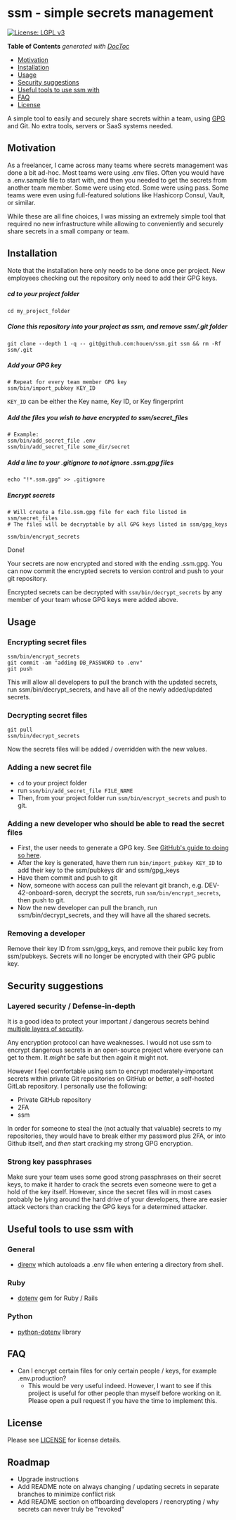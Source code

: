 # ssm - simple secrets management
[![License: LGPL v3](https://img.shields.io/badge/License-LGPL%20v3-blue.svg)](https://www.gnu.org/licenses/lgpl-3.0)

<!-- START doctoc generated TOC please keep comment here to allow auto update -->
<!-- DON'T EDIT THIS SECTION, INSTEAD RE-RUN doctoc TO UPDATE -->
**Table of Contents**  *generated with [DocToc](https://github.com/thlorenz/doctoc)*

- [Motivation](#motivation)
- [Installation](#installation)
- [Usage](#usage)
- [Security suggestions](#security-suggestions)
- [Useful tools to use ssm with](#useful-tools-to-use-ssm-with)
- [FAQ](#faq)
- [License](#license)

<!-- END doctoc generated TOC please keep comment here to allow auto update -->

A simple tool to easily and securely share secrets within a team, using [GPG](https://en.wikipedia.org/wiki/GNU_Privacy_Guard) and Git. No extra tools, servers or SaaS systems needed.


## Motivation
As a freelancer, I came across many teams where secrets management was done a bit ad-hoc. Most teams were using .env files. Often you would have a .env.sample file to start with, and then you needed to get the secrets from another team member. Some were using etcd. Some were using pass. Some teams were even using full-featured solutions like Hashicorp Consul, Vault, or similar.

While these are all fine choices, I was missing an extremely simple tool that required no new infrastructure while allowing to conveniently and securely share secrets in a small company or team.

## Installation
Note that the installation here only needs to be done once per project. New employees checking out the repository only need to add their GPG keys.

##### cd to your project folder
```
cd my_project_folder
```

##### Clone this repository into your project as ssm, and remove ssm/.git folder
```
git clone --depth 1 -q -- git@github.com:houen/ssm.git ssm && rm -Rf ssm/.git
```

##### Add your GPG key
```
# Repeat for every team member GPG key
ssm/bin/import_pubkey KEY_ID
```
`KEY_ID` can be either the Key name, Key ID, or Key fingerprint

##### Add the files you wish to have encrypted to ssm/secret_files
```
# Example:
ssm/bin/add_secret_file .env
ssm/bin/add_secret_file some_dir/secret
```

##### Add a line to your .gitignore to not ignore .ssm.gpg files
```
echo "!*.ssm.gpg" >> .gitignore
```

##### Encrypt secrets
```
# Will create a file.ssm.gpg file for each file listed in ssm/secret_files
# The files will be decryptable by all GPG keys listed in ssm/gpg_keys

ssm/bin/encrypt_secrets
```

Done! 

Your secrets are now encrypted and stored with the ending .ssm.gpg. You can now commit the encrypted secrets to version control and push to your git repository. 

Encrypted secrets can be decrypted with `ssm/bin/decrypt_secrets` by any member of your team whose GPG keys were added above.

## Usage
### Encrypting secret files
```
ssm/bin/encrypt_secrets
git commit -am "adding DB_PASSWORD to .env"
git push
```

This will allow all developers to pull the branch with the updated secrets, run ssm/bin/decrypt_secrets, and have all of the newly added/updated secrets.

### Decrypting secret files
```
git pull
ssm/bin/decrypt_secrets
```
Now the secrets files will be added / overridden with the new values.

### Adding a new secret file
- `cd` to your project folder
- run `ssm/bin/add_secret_file FILE_NAME`
- Then, from your project folder run `ssm/bin/encrypt_secrets` and push to git.

### Adding a new developer who should be able to read the secret files
- First, the user needs to generate a GPG key. See [GitHub's guide to doing so here](https://help.github.com/articles/generating-a-new-gpg-key/).
- After the key is generated, have them run `bin/import_pubkey KEY_ID` to add their key to the ssm/pubkeys dir and ssm/gpg_keys
- Have them commit and push to git
- Now, someone with access can pull the relevant git branch, e.g. DEV-42-onboard-soren, decrypt the secrets, run `ssm/bin/encrypt_secrets`, then push to git.
- Now the new developer can pull the branch, run ssm/bin/decrypt_secrets, and they will have all the shared secrets.

### Removing a developer
Remove their key ID from ssm/gpg_keys, and remove their public key from ssm/pubkeys. Secrets will no longer be encrypted with their GPG public key.

## Security suggestions
### Layered security / Defense-in-depth
It is a good idea to protect your important / dangerous secrets behind [multiple layers of security](https://en.wikipedia.org/wiki/Defense_in_depth_(computing)).

Any encryption protocol can have weaknesses. I would not use ssm to encrypt dangerous secrets in an open-source project where everyone can get to them. It *might* be safe but then again it might not. 

However I feel comfortable using ssm to encrypt moderately-important secrets within private Git repositories on GitHub or better, a self-hosted GitLab repository. I personally use the following:

- Private GitHub repository
- 2FA
- ssm

In order for someone to steal the (not actually that valuable) secrets to my repositories, they would have to break either my password plus 2FA, or into Github itself, and *then* start cracking my strong GPG encryption. 

### Strong key passphrases
Make sure your team uses some good strong passphrases on their secret keys, to make it harder to crack the secrets even someone were to get a hold of the key itself. However, since the secret files will in most cases probably be lying around the hard drive of your developers, there are easier attack vectors than cracking the GPG keys for a determined attacker.

## Useful tools to use ssm with
### General
- [direnv](https://github.com/direnv/direnv) which autoloads a .env file when entering a directory from shell.

### Ruby
- [dotenv](https://github.com/bkeepers/dotenv) gem for Ruby / Rails

### Python
- [python-dotenv](https://github.com/theskumar/python-dotenv) library

## FAQ
- Can I encrypt certain files for only certain people / keys, for example .env.production?
  - This would be very useful indeed. However, I want to see if this proiject is useful for other people than myself before working on it. Please open a pull request if you have the time to implement this.

## License
Please see [LICENSE](https://github.com/houen/ssm/blob/master/LICENSE) for license details.

<!-- ## Contributing
### Install specific branch
```
git clone --single-branch --branch BRANCH_NAME --depth 1 -q -- git@github.com:houen/ssm.git ssm
``` -->

## Roadmap
- Upgrade instructions
  <!-- - move ssm dir to ssm_upgrade_tmp dir
  - download new version
  - move files back to newly downloaded version
  ```
  mv ssm_upgrade_tmp/pubkeys/*.pub ssm/pubkeys/.
  mv ssm_upgrade_tmp/secret_files ssm/secret_files
  mv ssm_upgrade_tmp/gpg_keys ssm/gpg_keys
  ``` -->
- Add README note on always changing / updating secrets in separate branches to minimize conflict risk
- Add README section on offboarding developers / reencrypting / why secrets can never truly be "revoked"
